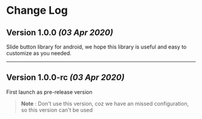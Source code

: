 # Change Log

## Version 1.0.0 _(03 Apr 2020)_
Slide button library for android, we hope this library is useful and easy to customize as you needed.


-----
## Version 1.0.0-rc _(03 Apr 2020)_
First launch as pre-release version
> **Note** : Don't use this version, coz we have an missed configuration, so this version can't be used
